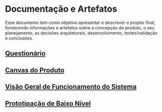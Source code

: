 # Documentação e Artefatos

Esse documento tem como objetivo apresentar e descrever o projeto final, fornecendo informações e artefatos sobre a concepção do produto, o seu planejamento, as decisões arquiteturais, desenvolvimento, testes/validação e conclusões.

## [Questionário](Questionário.txt)

## [Canvas do Produto](Canvas_MVP_SistemaGestaoVisitas.png)

## [Visão Geral de Funcionamento do Sistema](Visão_Geral_de_Funcionamento_do_Sistema.png)

## [Prototipação de Baixo Nível](prototipacao.png)
